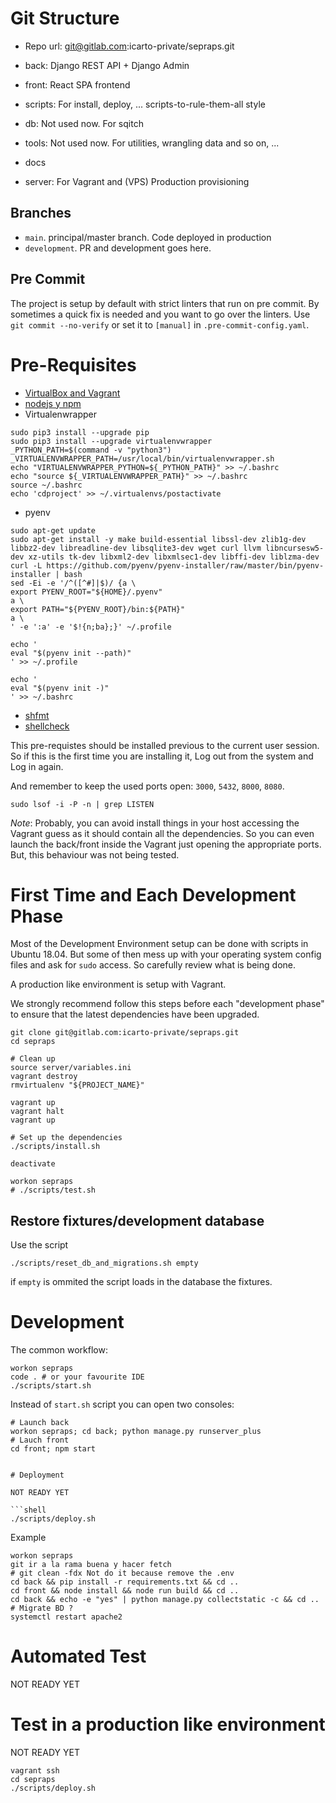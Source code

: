 # Git Structure

-   Repo url: git@gitlab.com:icarto-private/sepraps.git

-   back: Django REST API + Django Admin
-   front: React SPA frontend
-   scripts: For install, deploy, ... scripts-to-rule-them-all style
-   db: Not used now. For sqitch
-   tools: Not used now. For utilities, wrangling data and so on, ...
-   docs
-   server: For Vagrant and (VPS) Production provisioning

## Branches

-   `main`. principal/master branch. Code deployed in production
-   `development`. PR and development goes here.

## Pre Commit

The project is setup by default with strict linters that run on pre commit. By sometimes a quick fix is needed and you want to go over the linters. Use `git commit --no-verify` or set it to `[manual]` in `.pre-commit-config.yaml`.

# Pre-Requisites

-   [VirtualBox and Vagrant](https://gitlab.com/icarto/ikdb/blob/master/configurar_equipo/linux/virtualbox_y_vagrant.md)
-   [nodejs y npm](https://gitlab.com/icarto/ikdb/blob/master/configurar_equipo/linux/instalar_y_actualizar_node_y_npm.md)
-   Virtualenwrapper

```shell
sudo pip3 install --upgrade pip
sudo pip3 install --upgrade virtualenvwrapper
_PYTHON_PATH=$(command -v "python3")
_VIRTUALENVWRAPPER_PATH=/usr/local/bin/virtualenvwrapper.sh
echo "VIRTUALENVWRAPPER_PYTHON=${_PYTHON_PATH}" >> ~/.bashrc
echo "source ${_VIRTUALENVWRAPPER_PATH}" >> ~/.bashrc
source ~/.bashrc
echo 'cdproject' >> ~/.virtualenvs/postactivate
```

-   pyenv

```shell
sudo apt-get update
sudo apt-get install -y make build-essential libssl-dev zlib1g-dev libbz2-dev libreadline-dev libsqlite3-dev wget curl llvm libncursesw5-dev xz-utils tk-dev libxml2-dev libxmlsec1-dev libffi-dev liblzma-dev
curl -L https://github.com/pyenv/pyenv-installer/raw/master/bin/pyenv-installer | bash
sed -Ei -e '/^([^#]|$)/ {a \
export PYENV_ROOT="${HOME}/.pyenv"
a \
export PATH="${PYENV_ROOT}/bin:${PATH}"
a \
' -e ':a' -e '$!{n;ba};}' ~/.profile

echo '
eval "$(pyenv init --path)"
' >> ~/.profile

echo '
eval "$(pyenv init -)"
' >> ~/.bashrc
```

-   [shfmt](https://gitlab.com/icarto/ikdb/-/blob/wip_linters/linters_estilo_codigo_y_formatters/estilo_codigo_y_formatters/herramientas/formatters_bash.md#configuraci%C3%B3n-icarto)
-   [shellcheck](https://gitlab.com/icarto/ikdb/-/blob/wip_linters/linters_estilo_codigo_y_formatters/linters/5.linters_bash.md#configuraci%C3%B3n-icarto)

This pre-requistes should be installed previous to the current user session. So if this is the first time you are installing it, Log out from the system and Log in again.

And remember to keep the used ports open: `3000`, `5432`, `8000`, `8080`.

```shell
sudo lsof -i -P -n | grep LISTEN
```

_Note_: Probably, you can avoid install things in your host accessing the Vagrant guess as it should contain all the dependencies. So you can even launch the back/front inside the Vagrant just opening the appropriate ports. But, this behaviour was not being tested.

# First Time and Each Development Phase

Most of the Development Environment setup can be done with scripts in Ubuntu 18.04. But some of then mess up with your operating system config files and ask for `sudo` access. So carefully review what is being done.

A production like environment is setup with Vagrant.

We strongly recommend follow this steps before each "development phase" to ensure that the latest dependencies have been upgraded.

```shell
git clone git@gitlab.com:icarto-private/sepraps.git
cd sepraps

# Clean up
source server/variables.ini
vagrant destroy
rmvirtualenv "${PROJECT_NAME}"

vagrant up
vagrant halt
vagrant up

# Set up the dependencies
./scripts/install.sh

deactivate

workon sepraps
# ./scripts/test.sh
```

## Restore fixtures/development database

Use the script

```shell
./scripts/reset_db_and_migrations.sh empty
```

if `empty` is ommited the script loads in the database the fixtures.

# Development

The common workflow:

```shell
workon sepraps
code . # or your favourite IDE
./scripts/start.sh
```

Instead of `start.sh` script you can open two consoles:

````shell
# Launch back
workon sepraps; cd back; python manage.py runserver_plus
# Lauch front
cd front; npm start


# Deployment

NOT READY YET

```shell
./scripts/deploy.sh
````

Example

```shell
workon sepraps
git ir a la rama buena y hacer fetch
# git clean -fdx Not do it because remove the .env
cd back && pip install -r requirements.txt && cd ..
cd front && node install && node run build && cd ..
cd back && echo -e "yes" | python manage.py collectstatic -c && cd ..
# Migrate BD ?
systemctl restart apache2
```

# Automated Test

NOT READY YET

# Test in a production like environment

NOT READY YET

```shell
vagrant ssh
cd sepraps
./scripts/deploy.sh
```
